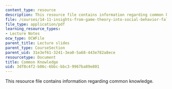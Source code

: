 ```yaml
---
content_type: resource
description: This resource file contains information regarding common knowledge.
file: /courses/14-11-insights-from-game-theory-into-social-behavior-fall-2013/3df8c4f2b86c6bbcbbc39967ba89e801_MIT14_11F13_common_know.pdf
file_type: application/pdf
learning_resource_types:
- Lecture Notes
ocw_type: OCWFile
parent_title: Lecture slides
parent_type: CourseSection
parent_uid: 31e3ef61-3241-3ea0-5a68-443e782a8ece
resourcetype: Document
title: Common Knowledge
uid: 3df8c4f2-b86c-6bbc-bbc3-9967ba89e801
---
```

This resource file contains information regarding common knowledge.


